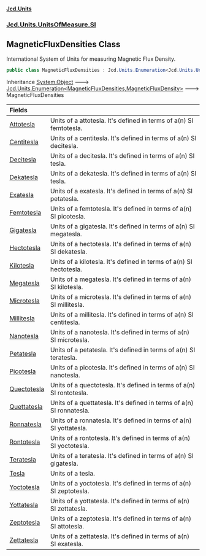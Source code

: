 #### [Jcd.Units](index.md 'index')
### [Jcd.Units.UnitsOfMeasure.SI](Jcd.Units.UnitsOfMeasure.SI.md 'Jcd.Units.UnitsOfMeasure.SI')

## MagneticFluxDensities Class

International System of Units for measuring Magnetic Flux Density.

```csharp
public class MagneticFluxDensities : Jcd.Units.Enumeration<Jcd.Units.UnitsOfMeasure.SI.MagneticFluxDensities, Jcd.Units.UnitTypes.MagneticFluxDensity>
```

Inheritance [System.Object](https://docs.microsoft.com/en-us/dotnet/api/System.Object 'System.Object') &#129106; [Jcd.Units.Enumeration&lt;](Jcd.Units.Enumeration_TEnumeration,T_.md 'Jcd.Units.Enumeration<TEnumeration,T>')[MagneticFluxDensities](Jcd.Units.UnitsOfMeasure.SI.MagneticFluxDensities.md 'Jcd.Units.UnitsOfMeasure.SI.MagneticFluxDensities')[,](Jcd.Units.Enumeration_TEnumeration,T_.md 'Jcd.Units.Enumeration<TEnumeration,T>')[MagneticFluxDensity](Jcd.Units.UnitTypes.MagneticFluxDensity.md 'Jcd.Units.UnitTypes.MagneticFluxDensity')[&gt;](Jcd.Units.Enumeration_TEnumeration,T_.md 'Jcd.Units.Enumeration<TEnumeration,T>') &#129106; MagneticFluxDensities

| Fields | |
| :--- | :--- |
| [Attotesla](Jcd.Units.UnitsOfMeasure.SI.MagneticFluxDensities.Attotesla.md 'Jcd.Units.UnitsOfMeasure.SI.MagneticFluxDensities.Attotesla') | Units of a attotesla. It's defined in terms of a(n) SI femtotesla. |
| [Centitesla](Jcd.Units.UnitsOfMeasure.SI.MagneticFluxDensities.Centitesla.md 'Jcd.Units.UnitsOfMeasure.SI.MagneticFluxDensities.Centitesla') | Units of a centitesla. It's defined in terms of a(n) SI decitesla. |
| [Decitesla](Jcd.Units.UnitsOfMeasure.SI.MagneticFluxDensities.Decitesla.md 'Jcd.Units.UnitsOfMeasure.SI.MagneticFluxDensities.Decitesla') | Units of a decitesla. It's defined in terms of a(n) SI tesla. |
| [Dekatesla](Jcd.Units.UnitsOfMeasure.SI.MagneticFluxDensities.Dekatesla.md 'Jcd.Units.UnitsOfMeasure.SI.MagneticFluxDensities.Dekatesla') | Units of a dekatesla. It's defined in terms of a(n) SI tesla. |
| [Exatesla](Jcd.Units.UnitsOfMeasure.SI.MagneticFluxDensities.Exatesla.md 'Jcd.Units.UnitsOfMeasure.SI.MagneticFluxDensities.Exatesla') | Units of a exatesla. It's defined in terms of a(n) SI petatesla. |
| [Femtotesla](Jcd.Units.UnitsOfMeasure.SI.MagneticFluxDensities.Femtotesla.md 'Jcd.Units.UnitsOfMeasure.SI.MagneticFluxDensities.Femtotesla') | Units of a femtotesla. It's defined in terms of a(n) SI picotesla. |
| [Gigatesla](Jcd.Units.UnitsOfMeasure.SI.MagneticFluxDensities.Gigatesla.md 'Jcd.Units.UnitsOfMeasure.SI.MagneticFluxDensities.Gigatesla') | Units of a gigatesla. It's defined in terms of a(n) SI megatesla. |
| [Hectotesla](Jcd.Units.UnitsOfMeasure.SI.MagneticFluxDensities.Hectotesla.md 'Jcd.Units.UnitsOfMeasure.SI.MagneticFluxDensities.Hectotesla') | Units of a hectotesla. It's defined in terms of a(n) SI dekatesla. |
| [Kilotesla](Jcd.Units.UnitsOfMeasure.SI.MagneticFluxDensities.Kilotesla.md 'Jcd.Units.UnitsOfMeasure.SI.MagneticFluxDensities.Kilotesla') | Units of a kilotesla. It's defined in terms of a(n) SI hectotesla. |
| [Megatesla](Jcd.Units.UnitsOfMeasure.SI.MagneticFluxDensities.Megatesla.md 'Jcd.Units.UnitsOfMeasure.SI.MagneticFluxDensities.Megatesla') | Units of a megatesla. It's defined in terms of a(n) SI kilotesla. |
| [Microtesla](Jcd.Units.UnitsOfMeasure.SI.MagneticFluxDensities.Microtesla.md 'Jcd.Units.UnitsOfMeasure.SI.MagneticFluxDensities.Microtesla') | Units of a microtesla. It's defined in terms of a(n) SI millitesla. |
| [Millitesla](Jcd.Units.UnitsOfMeasure.SI.MagneticFluxDensities.Millitesla.md 'Jcd.Units.UnitsOfMeasure.SI.MagneticFluxDensities.Millitesla') | Units of a millitesla. It's defined in terms of a(n) SI centitesla. |
| [Nanotesla](Jcd.Units.UnitsOfMeasure.SI.MagneticFluxDensities.Nanotesla.md 'Jcd.Units.UnitsOfMeasure.SI.MagneticFluxDensities.Nanotesla') | Units of a nanotesla. It's defined in terms of a(n) SI microtesla. |
| [Petatesla](Jcd.Units.UnitsOfMeasure.SI.MagneticFluxDensities.Petatesla.md 'Jcd.Units.UnitsOfMeasure.SI.MagneticFluxDensities.Petatesla') | Units of a petatesla. It's defined in terms of a(n) SI teratesla. |
| [Picotesla](Jcd.Units.UnitsOfMeasure.SI.MagneticFluxDensities.Picotesla.md 'Jcd.Units.UnitsOfMeasure.SI.MagneticFluxDensities.Picotesla') | Units of a picotesla. It's defined in terms of a(n) SI nanotesla. |
| [Quectotesla](Jcd.Units.UnitsOfMeasure.SI.MagneticFluxDensities.Quectotesla.md 'Jcd.Units.UnitsOfMeasure.SI.MagneticFluxDensities.Quectotesla') | Units of a quectotesla. It's defined in terms of a(n) SI rontotesla. |
| [Quettatesla](Jcd.Units.UnitsOfMeasure.SI.MagneticFluxDensities.Quettatesla.md 'Jcd.Units.UnitsOfMeasure.SI.MagneticFluxDensities.Quettatesla') | Units of a quettatesla. It's defined in terms of a(n) SI ronnatesla. |
| [Ronnatesla](Jcd.Units.UnitsOfMeasure.SI.MagneticFluxDensities.Ronnatesla.md 'Jcd.Units.UnitsOfMeasure.SI.MagneticFluxDensities.Ronnatesla') | Units of a ronnatesla. It's defined in terms of a(n) SI yottatesla. |
| [Rontotesla](Jcd.Units.UnitsOfMeasure.SI.MagneticFluxDensities.Rontotesla.md 'Jcd.Units.UnitsOfMeasure.SI.MagneticFluxDensities.Rontotesla') | Units of a rontotesla. It's defined in terms of a(n) SI yoctotesla. |
| [Teratesla](Jcd.Units.UnitsOfMeasure.SI.MagneticFluxDensities.Teratesla.md 'Jcd.Units.UnitsOfMeasure.SI.MagneticFluxDensities.Teratesla') | Units of a teratesla. It's defined in terms of a(n) SI gigatesla. |
| [Tesla](Jcd.Units.UnitsOfMeasure.SI.MagneticFluxDensities.Tesla.md 'Jcd.Units.UnitsOfMeasure.SI.MagneticFluxDensities.Tesla') | Units of a tesla. |
| [Yoctotesla](Jcd.Units.UnitsOfMeasure.SI.MagneticFluxDensities.Yoctotesla.md 'Jcd.Units.UnitsOfMeasure.SI.MagneticFluxDensities.Yoctotesla') | Units of a yoctotesla. It's defined in terms of a(n) SI zeptotesla. |
| [Yottatesla](Jcd.Units.UnitsOfMeasure.SI.MagneticFluxDensities.Yottatesla.md 'Jcd.Units.UnitsOfMeasure.SI.MagneticFluxDensities.Yottatesla') | Units of a yottatesla. It's defined in terms of a(n) SI zettatesla. |
| [Zeptotesla](Jcd.Units.UnitsOfMeasure.SI.MagneticFluxDensities.Zeptotesla.md 'Jcd.Units.UnitsOfMeasure.SI.MagneticFluxDensities.Zeptotesla') | Units of a zeptotesla. It's defined in terms of a(n) SI attotesla. |
| [Zettatesla](Jcd.Units.UnitsOfMeasure.SI.MagneticFluxDensities.Zettatesla.md 'Jcd.Units.UnitsOfMeasure.SI.MagneticFluxDensities.Zettatesla') | Units of a zettatesla. It's defined in terms of a(n) SI exatesla. |
